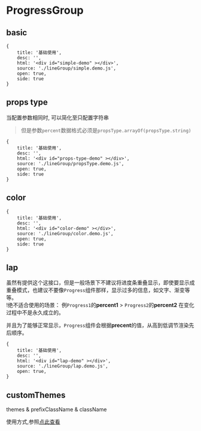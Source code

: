 # ProgressGroup


## basic

````code
{
    title: '基础使用',
    desc: '',
    html: '<div id="simple-demo" ></div>',
    source: './lineGroup/simple.demo.js',
    open: true,
    side: true
}
````


## props type

当配置参数相同时, 可以简化至只配置字符串			
> 但是参数`percent`数据格式必须是`propsType.arrayOf(propsType.string)`

````code
{
    title: '基础使用',
    desc: '',
    html: '<div id="props-type-demo" ></div>',
    source: './lineGroup/propsType.demo.js',
    open: true,
    side: true
}
````


## color

````code
{
    title: '基础使用',
    desc: '',
    html: '<div id="color-demo" ></div>',
    source: './lineGroup/color.demo.js',
    open: true,
    side: true
}
````

## lap

虽然有提供这个这接口，但是一般场景下不建议将进度条重叠显示，即使要显示成重叠模式，也建议不要像`Progress`组件那样，显示过多的信息，如文字、渐变等等。    
!绝不适合使用的场景： 例`Progress1`的**percent1** > `Progress2`的**percent2** 在变化过程中不是永久成立的。      

并且为了能够正常显示，`Progress`组件会根据**precent**的值，从高到低调节渲染先后顺序。


````code
{
    title: '基础使用',
    desc: '',
    html: '<div id="lap-demo" ></div>',
    source: './lineGroup/lap.demo.js',
    open: true,
}
````

## customThemes

themes & prefixClassName & className

使用方式,参照[点此查看](/doc/README.md#customThemes)

<!-- 
## render
复杂使用

demo use secondary Progress to show new ProgressGroup -->